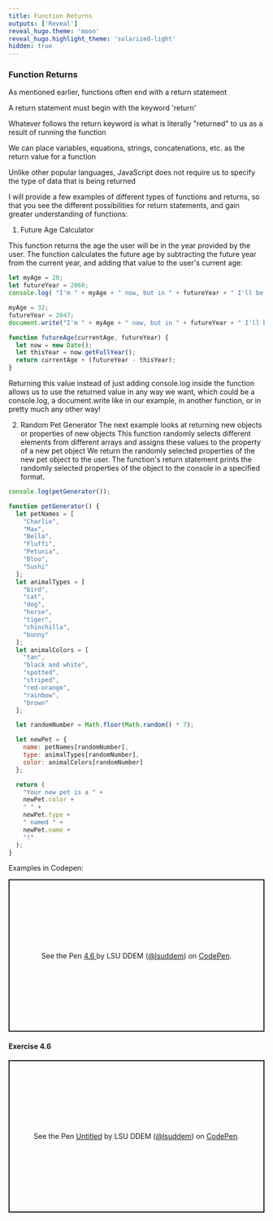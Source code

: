 ```yaml
---
title: Function Returns
outputs: ['Reveal']
reveal_hugo.theme: 'moon'
reveal_hugo.highlight_theme: 'solarized-light'
hidden: true
---
```


### Function Returns

As mentioned earlier, functions often end with a return statement

A return statement must begin with the keyword 'return'

Whatever follows the return keyword is what is literally "returned" to us as a result of running the function

We can place variables, equations, strings, concatenations, etc. as the return value for a function

Unlike other popular languages, JavaScript does not require us to specify the type of data that is being returned

I will provide a few examples of different types of functions and returns, so that you see the different possibilities for return statements, and gain greater understanding of functions:

1. Future Age Calculator

This function returns the age the user will be in the year provided by the user.
The function calculates the future age by subtracting the future year from the current year, and adding that value to the user's current age:

```js
let myAge = 20;
let futureYear = 2060;
console.log( "I'm " + myAge + " now, but in " + futureYear + " I'll be " + futureAge(myAge,futureYear));

myAge = 32;
futureYear = 2047;
document.write("I'm " + myAge + " now, but in " + futureYear + " I'll be " + futureAge(myAge,futureYear));

function futureAge(currentAge, futureYear) {
  let now = new Date();
  let thisYear = now.getFullYear();
  return currentAge + (futureYear - thisYear);
}
```

Returning this value instead of just adding console.log inside the function allows us to use the returned value in any way we want, which could be a console.log, a document.write like in our example, in another function, or in pretty much any other way!

2. Random Pet Generator
The next example looks at returning new objects or properties of new objects
This function randomly selects different elements from different arrays and assigns these values to the property of a new pet object
We return the randomly selected properties of the new pet object to the user.
The function's return statement prints the randomly selected properties of the object to the console in a specified format.

```js
console.log(petGenerator());

function petGenerator() {
  let petNames = [
    "Charlie",
    "Max",
    "Bella",
    "Fluffi",
    "Petunia",
    "Bloo",
    "Sushi"
  ];
  let animalTypes = [
    "bird",
    "cat",
    "dog",
    "horse",
    "tiger",
    "chinchilla",
    "bunny"
  ];
  let animalColors = [
    "tan",
    "black and white",
    "spotted",
    "striped",
    "red-orange",
    "rainbow",
    "brown"
  ];

  let randomNumber = Math.floor(Math.random() * 7);

  let newPet = {
    name: petNames[randomNumber],
    type: animalTypes[randomNumber],
    color: animalColors[randomNumber]
  };

  return (
    "Your new pet is a " +
    newPet.color +
    " " +
    newPet.type +
    " named " +
    newPet.name +
    "!"
  );
}
```
Examples in Codepen:

<p class="codepen" data-height="300" data-default-tab="result" data-slug-hash="EaYZJWK" data-pen-title="4.6 " data-user="lsuddem" style="height: 300px; box-sizing: border-box; display: flex; align-items: center; justify-content: center; border: 2px solid; margin: 1em 0; padding: 1em;">
  <span>See the Pen <a href="https://codepen.io/lsuddem/pen/EaYZJWK">
  4.6 </a> by LSU DDEM (<a href="https://codepen.io/lsuddem">@lsuddem</a>)
  on <a href="https://codepen.io">CodePen</a>.</span>
</p>
<script async src="https://cpwebassets.codepen.io/assets/embed/ei.js"></script>

#### Exercise 4.6

<p class="codepen" data-height="300" data-default-tab="result" data-slug-hash="JoPEVOE" data-pen-title="Untitled" data-user="lsuddem" style="height: 300px; box-sizing: border-box; display: flex; align-items: center; justify-content: center; border: 2px solid; margin: 1em 0; padding: 1em;">
  <span>See the Pen <a href="https://codepen.io/lsuddem/pen/JoPEVOE">
  Untitled</a> by LSU DDEM (<a href="https://codepen.io/lsuddem">@lsuddem</a>)
  on <a href="https://codepen.io">CodePen</a>.</span>
</p>
<script async src="https://cpwebassets.codepen.io/assets/embed/ei.js"></script>

